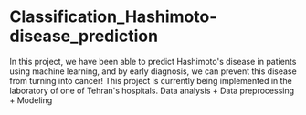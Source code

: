 # Classification_Hashimoto-disease_prediction
In this project, we have been able to predict Hashimoto's disease in patients using machine learning, and by early diagnosis, we can prevent this disease from turning into cancer!  This project is currently being implemented in the laboratory of one of Tehran's hospitals. Data analysis + Data preprocessing + Modeling 

